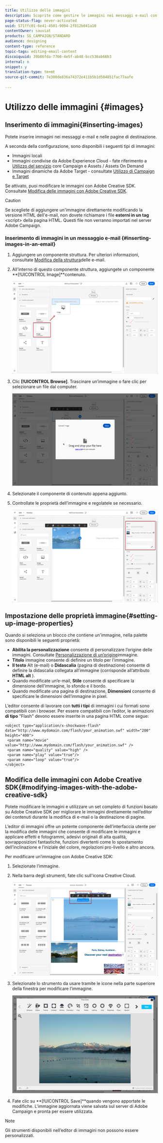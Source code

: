 ```yaml
---
title: Utilizzo delle immagini
description: Scoprite come gestire le immagini nei messaggi e-mail con Designer e-mail.
page-status-flag: never-activated
uuid: 571ffc01-6e41-4501-9094-2f812b041a10
contentOwner: sauviat
products: SG_CAMPAIGN/STANDARD
audience: designing
content-type: reference
topic-tags: editing-email-content
discoiquuid: 39b86fda-7766-4e5f-ab48-bcc536ab66b3
internal: n
snippet: y
translation-type: tm+mt
source-git-commit: 7e300de836a74372e411b5b1d584851fac77aafe

---
```



# Utilizzo delle immagini {#images}

## Inserimento di immagini{#inserting-images}

Potete inserire immagini nei messaggi e-mail e nelle pagine di destinazione.

A seconda della configurazione, sono disponibili i seguenti tipi di immagini:

* Immagini locali
* Immagini condivise da Adobe Experience Cloud - fate riferimento a [Utilizzo del servizio](../../integrating/using/working-with-campaign-and-assets-core-service.md) core Campaign e Assets / Assets On Demand
* Immagini dinamiche da Adobe Target - consultate [Utilizzo di Campaign e Target](../../integrating/using/about-campaign-target-integration.md)

Se attivato, puoi modificare le immagini con Adobe Creative SDK. Consultate [Modifica delle immagini con Adobe Creative SDK](#modifying-images-with-the-adobe-creative-sdk).

>[!CAUTION]
>
>Se scegliete di aggiungere un&#39;immagine direttamente modificando la versione HTML dell&#39;e-mail, non dovete richiamare i file **esterni in un tag** &lt;script> della pagina HTML. Questi file non verranno importati nel server Adobe Campaign.

### Inserimento di immagini in un messaggio e-mail {#inserting-images-in-an-email}

1. Aggiungere un componente struttura. Per ulteriori informazioni, consultate [Modifica della struttura](../../designing/using/designing-from-scratch.md#defining-the-email-structure)delle e-mail.
1. All’interno di questo componente struttura, aggiungete un componente **[!UICONTROL Image]**contenuto.

   ![](assets/des_insert_images_1.png)

1. Clic **[!UICONTROL Browse]**. Trascinare un’immagine o fare clic per selezionare un file dal computer.

   ![](assets/des_insert_images_2.png)

1. Selezionate il componente di contenuto appena aggiunto.
1. Controllate le proprietà dell’immagine e regolatele se necessario.

   ![](assets/des_insert_images_3.png)

## Impostazione delle proprietà immagine{#setting-up-image-properties}

Quando si seleziona un blocco che contiene un&#39;immagine, nella palette sono disponibili le seguenti proprietà:

* **Abilita la personalizzazione** consente di personalizzare l’origine delle immagini. Consultate [Personalizzazione di un’origine](../../designing/using/personalization.md#personalizing-an-image-source)immagine.
* **Titolo** immagine consente di definire un titolo per l’immagine.
* **Il testo** Alt (e-mail) o **Didascalia** (pagina di destinazione) consente di definire la didascalia collegata all’immagine (corrisponde all’attributo **HTML alt** ).
* Quando modificate un’e-mail, **Stile** consente di specificare la dimensione dell’immagine, lo sfondo e il bordo.
* Quando modificate una pagina di destinazione, **Dimensioni** consente di specificare le dimensioni dell’immagine in pixel.

L’editor consente di lavorare con **tutti i tipi** di immagini i cui formati sono compatibili con i browser. Per essere compatibili con l’editor, le animazioni **di tipo** &quot;Flash&quot; devono essere inserite in una pagina HTML come segue:

```
<object type="application/x-shockwave-flash" data="http://www.mydomain.com/flash/your_animation.swf" width="200" height="400">
 <param name="movie" value="http://www.mydomain.com/flash/your_animation.swf" />
 <param name="quality" value="high" />
 <param name="play" value="true"/>
 <param name="loop" value="true"/> 
</object>
```

## Modifica delle immagini con Adobe Creative SDK{#modifying-images-with-the-adobe-creative-sdk}

Potete modificare le immagini e utilizzare un set completo di funzioni basato su Adobe Creative SDK per migliorare le immagini direttamente nell’editor dei contenuti durante la modifica di e-mail o la destinazione di pagine.

L’editor di immagini offre un potente componente dell’interfaccia utente per la modifica delle immagini che consente di modificare le immagini e applicare effetti e fotogrammi, adesivi originali di alta qualità, sovrapposizioni fantastiche, funzioni divertenti come lo spostamento dell’inclinazione e l’iniziale del colore, regolazioni pro-livello e altro ancora.

Per modificare un’immagine con Adobe Creative SDK:

1. Selezionate l’immagine.
1. Nella barra degli strumenti, fate clic sull&#39;icona Creative Cloud.

   ![](assets/des_creative_sdk_icon.png)

1. Selezionate lo strumento da usare tramite le icone nella parte superiore della finestra per modificare l’immagine.

   ![](assets/email_designer_ccsdktoolbar.png)

1. Fate clic su **[!UICONTROL Save]**quando vengono apportate le modifiche. L&#39;immagine aggiornata viene salvata sul server di Adobe Campaign e pronta per essere utilizzata.

>[!NOTE]
Gli strumenti disponibili nell’editor di immagini non possono essere personalizzati.
